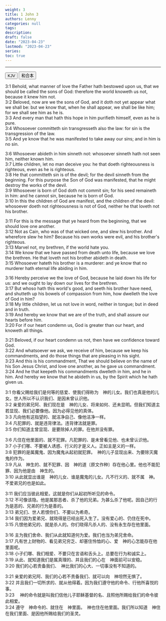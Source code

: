```yaml
---
weight: 3
title: 1 John 3
authors: Lenny
categories: null
tags: 
description: 
draft: false
date: "2023-04-23"
lastmod: "2023-04-23"
series:
toc: true
---
```



<!--more-->
---

<!-- Tab links -->
<div class="tab">
  <button class="tablinks active" onclick="tablabel(event, 'english')">KJV</button>
  <button class="tablinks" onclick="tablabel(event, 'chinese')">和合本</button>
  
</div>

<!-- Tab content -->
<div id="english" class="tabcontent" style="display:block">

3:1 Behold, what manner of love the Father hath bestowed upon us, that we should be called the sons of God: therefore the world knoweth us not, because it knew him not.  
3:2 Beloved, now are we the sons of God, and it doth not yet appear what we shall be: but we know that, when he shall appear, we shall be like him; for we shall see him as he is.  
3:3 And every man that hath this hope in him purifieth himself, even as he is pure.  
3:4 Whosoever committeth sin transgresseth also the law: for sin is the transgression of the law.  
3:5 And ye know that he was manifested to take away our sins; and in him is no sin.  

3:6 Whosoever abideth in him sinneth not: whosoever sinneth hath not seen him, neither known him.  
3:7 Little children, let no man deceive you: he that doeth righteousness is righteous, even as he is righteous.  
3:8 He that committeth sin is of the devil; for the devil sinneth from the beginning. For this purpose the Son of God was manifested, that he might destroy the works of the devil.  
3:9 Whosoever is born of God doth not commit sin; for his seed remaineth in him: and he cannot sin, because he is born of God.  
3:10 In this the children of God are manifest, and the children of the devil: whosoever doeth not righteousness is not of God, neither he that loveth not his brother.  

3:11 For this is the message that ye heard from the beginning, that we should love one another.  
3:12 Not as Cain, who was of that wicked one, and slew his brother. And wherefore slew he him? Because his own works were evil, and his brother's righteous.  
3:13 Marvel not, my brethren, if the world hate you.  
3:14 We know that we have passed from death unto life, because we love the brethren. He that loveth not his brother abideth in death.  
3:15 Whosoever hateth his brother is a murderer: and ye know that no murderer hath eternal life abiding in him.  

3:16 Hereby perceive we the love of God, because he laid down his life for us: and we ought to lay down our lives for the brethren.  
3:17 But whoso hath this world's good, and seeth his brother have need, and shutteth up his bowels of compassion from him, how dwelleth the love of God in him?  
3:18 My little children, let us not love in word, neither in tongue; but in deed and in truth.  
3:19 And hereby we know that we are of the truth, and shall assure our hearts before him.  
3:20 For if our heart condemn us, God is greater than our heart, and knoweth all things.  

3:21 Beloved, if our heart condemn us not, then have we confidence toward God.  
3:22 And whatsoever we ask, we receive of him, because we keep his commandments, and do those things that are pleasing in his sight.  
3:23 And this is his commandment, That we should believe on the name of his Son Jesus Christ, and love one another, as he gave us commandment.  
3:24 And he that keepeth his commandments dwelleth in him, and he in him. And hereby we know that he abideth in us, by the Spirit which he hath given us.  

</div>

<div id="chinese" class="tabcontent">

3:1 你看父赐给我们是何等的慈爱、使我们得称为　神的儿女。我们也真是他的儿女。世人所以不认识我们、是因未曾认识他。  
3:2 亲爱的弟兄阿、我们现在是　神的儿女、将来如何、还未显明。但我们知道主若显现、我们必要像他。因为必得见他的真体。  
3:3 凡向他有这指望的、就洁净自己、像他洁净一样。  
3:4 凡犯罪的、就是违背律法。违背律法就是罪。  
3:5 你们知道主曾显现、是要除掉人的罪。在他并没有罪。  

3:6 凡住在他里面的、就不犯罪。凡犯罪的、是未曾看见他、也未曾认识他。  
3:7 小子们哪、不要被人诱惑、行义的才是义人。正如主是义的一样。  
3:8 犯罪的是属魔鬼、因为魔鬼从起初就犯罪。　神的儿子显现出来、为要除灭魔鬼的作为。  
3:9 凡从　神生的、就不犯罪、因　神的道〔原文作种〕存在他心里。他也不能犯罪、因为他是由　神生的。  
3:10 从此就显出谁是　神的儿女、谁是魔鬼的儿女。凡不行义的、就不属　神。不爱弟兄的也是如此。  

3:11 我们应当彼此相爱。这就是你们从起初所听见的命令。  
3:12 不可像该隐。他是属那恶者、杀了他的兄弟。为甚么杀了他呢。因自己的行为是恶的、兄弟的行为是善的。  
3:13 弟兄们、世人若恨你们、不要以为希奇。  
3:14 我们因为爱弟兄、就晓得是已经出死入生了。没有爱心的、仍住在死中。  
3:15 凡恨他弟兄的、就是杀人的。你们晓得凡杀人的、没有永生存在他里面。  

3:16 主为我们舍命、我们从此就知道何为爱。我们也当为弟兄舍命。  
3:17 凡有世上财物的、看见弟兄穷乏、却塞住怜恤的心、爱　神的心怎能存在他里面呢。  
3:18 小子们哪、我们相爱、不要只在言语和舌头上。总要在行为和诚实上。  
3:19 从此、就知道我们是属真理的、并且我们的心在　神面前可以安稳。  
3:20 我们的心若责备我们、　神比我们的心大、一切事没有不知道的。  

3:21 亲爱的弟兄阿、我们的心若不责备我们、就可以向　神坦然无惧了。  
3:22 并且我们一切所求的、就从他得着。因为我们遵守他的命令、行他所喜悦的事。  
3:23 　神的命令就是叫我们信他儿子耶稣基督的名、且照他所赐给我们的命令彼此相爱。  
3:24 遵守　神命令的、就住在　神里面。　神也住在他里面。我们所以知道　神住在我们里面、是因他所赐给我们的圣灵。  
</div>